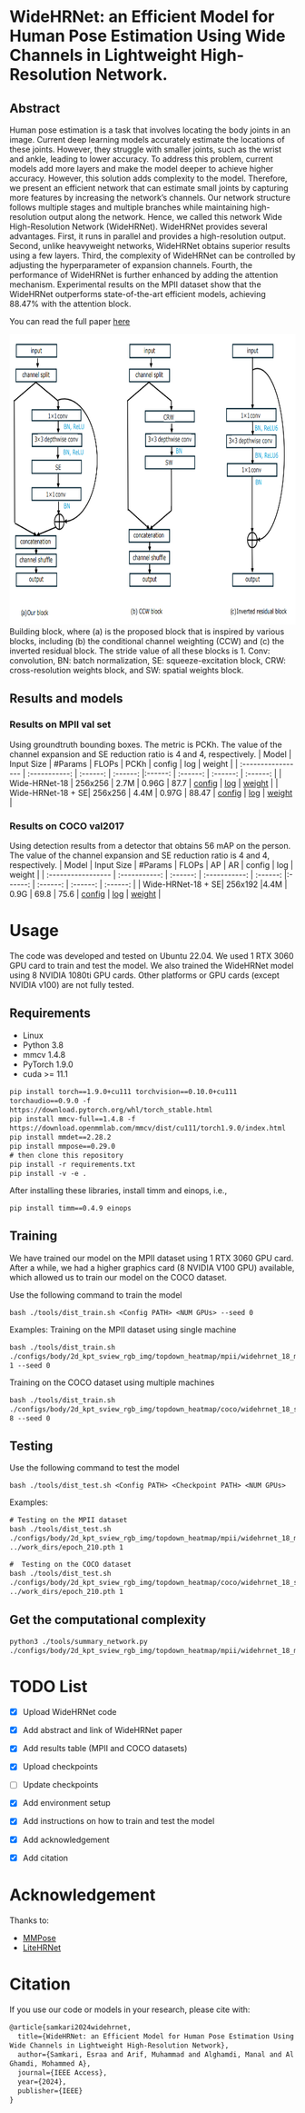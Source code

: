 # WideHRNet: an Efficient Model for Human Pose Estimation Using Wide Channels in Lightweight High-Resolution Network.

## Abstract 
Human pose estimation is a task that involves locating the body joints in an image. Current deep learning models accurately estimate the locations of these joints. However, they struggle with smaller joints, such as the wrist and ankle, leading to lower accuracy. To address this problem, current models add more layers and make the model deeper to achieve higher accuracy. However, this solution adds complexity to the model. Therefore, we present an efficient network that can estimate small joints by capturing more features by increasing the network’s channels. Our network structure follows multiple stages and multiple branches while maintaining high-resolution output along the network. Hence, we called this network Wide High-Resolution Network (WideHRNet). WideHRNet provides several advantages. First, it runs in parallel and provides a high-resolution output. Second, unlike heavyweight networks, WideHRNet obtains superior results using a few layers. Third, the complexity of WideHRNet can be controlled by adjusting the hyperparameter of expansion channels. Fourth, the performance of WideHRNet is further enhanced by adding the attention mechanism. Experimental results on the MPII dataset show that the WideHRNet outperforms state-of-the-art efficient models, achieving 88.47% with the attention block.

You can read the full paper [here](https://ieeexplore.ieee.org/abstract/document/10707605)

<img width="960" height="512" src="/resources/WideHRNet.jpg"/>
Building block, where (a) is the proposed block that is inspired by various blocks, including (b) the conditional channel weighting (CCW) and (c) the inverted residual block. The stride value of all these blocks is 1. Conv: convolution, BN: batch normalization, SE: squeeze-excitation block, CRW: cross-resolution weights block, and SW: spatial weights block.

## Results and models
### Results on MPII val set
Using groundtruth bounding boxes. The metric is PCKh.  The value of the channel expansion and SE reduction ratio is 4 and 4, respectively.
| Model  | Input Size | #Params | FLOPs | PCKh | config | log | weight |
| :----------------- | :-----------: | :------: | :------: |:------: | :------: |  :------: |  :------: |
| Wide-HRNet-18 | 256x256 | 2.7M | 0.96G | 87.7 | [config](WideHRNet/configs/body/2d_kpt_sview_rgb_img/topdown_heatmap/mpii/widehrnet_18_mpii_256x256.py) |  [log](https://drive.google.com/drive/folders/1dCMll1oy_dD3jTJnAUD4ll_50mCpnJcK?usp=sharing) |  [weight](https://drive.google.com/drive/folders/1dCMll1oy_dD3jTJnAUD4ll_50mCpnJcK?usp=sharing) |
| Wide-HRNet-18 + SE| 256x256 | 4.4M | 0.97G | 88.47 | [config](WideHRNet/configs/body/2d_kpt_sview_rgb_img/topdown_heatmap/mpii/widehrnet_18_se_mpii_256x256.py)  |  [log](https://drive.google.com/drive/folders/1Gj4YTWLM4QpfUtUP9CouG13nTmPppeKb?usp=sharing) |  [weight](https://drive.google.com/drive/folders/1Gj4YTWLM4QpfUtUP9CouG13nTmPppeKb?usp=sharing) |


### Results on COCO val2017
Using detection results from a detector that obtains 56 mAP on the person. The value of the channel expansion and SE reduction ratio is 4 and 4, respectively.
| Model  | Input Size | #Params | FLOPs | AP | AR | config | log | weight |
| :----------------- | :-----------:  | :------: | :-----------: | :------: |:------: | :------: |  :------: |  :------: |
| Wide-HRNet-18 + SE| 256x192 |4.4M | 0.9G | 69.8 | 75.6 | [config](WideHRNet/configs/body/2d_kpt_sview_rgb_img/topdown_heatmap/coco/widehrnet_18_se_coco_256x192.py) |  [log](https://drive.google.com/drive/folders/1SB0x19DvXZSRZ2ptiRx90YSUrwbNPR34?usp=sharing) |  [weight](https://drive.google.com/drive/folders/1SB0x19DvXZSRZ2ptiRx90YSUrwbNPR34?usp=sharing) |



# Usage 
The code was developed and tested on Ubuntu 22.04. We used 1 RTX 3060 GPU card to train and test the model. We also trained the WideHRNet model using 8 NVIDIA 1080ti GPU cards. Other platforms or GPU cards (except NVIDIA v100) are not fully tested.

## Requirements
- Linux
- Python 3.8 
- mmcv 1.4.8
- PyTorch 1.9.0
- cuda >= 11.1 

```shell
pip install torch==1.9.0+cu111 torchvision==0.10.0+cu111 torchaudio==0.9.0 -f https://download.pytorch.org/whl/torch_stable.html
pip install mmcv-full==1.4.8 -f https://download.openmmlab.com/mmcv/dist/cu111/torch1.9.0/index.html
pip install mmdet==2.28.2
pip install mmpose==0.29.0
# then clone this repository
pip install -r requirements.txt
pip install -v -e .
```

After installing these libraries, install timm and einops, i.e.,
```shell
pip install timm==0.4.9 einops
```

## Training 
We have trained our model on the MPII dataset using 1 RTX 3060 GPU card. After a while, we had a higher graphics card (8 NVIDIA V100 GPU) available, which allowed us to train our model on the COCO dataset.

Use the following command to train the model
```shell
bash ./tools/dist_train.sh <Config PATH> <NUM GPUs> --seed 0
```
Examples:
Training on the MPII dataset using single machine
```shell
bash ./tools/dist_train.sh ./configs/body/2d_kpt_sview_rgb_img/topdown_heatmap/mpii/widehrnet_18_mpii_256x256.py 1 --seed 0
```

Training on the COCO dataset using multiple machines
```shell
bash ./tools/dist_train.sh ./configs/body/2d_kpt_sview_rgb_img/topdown_heatmap/coco/widehrnet_18_se_coco_256x192.py 8 --seed 0 
```

## Testing
Use the following command to test the model
```shell
bash ./tools/dist_test.sh <Config PATH> <Checkpoint PATH> <NUM GPUs>
```
Examples:
```shell
# Testing on the MPII dataset
bash ./tools/dist_test.sh ./configs/body/2d_kpt_sview_rgb_img/topdown_heatmap/mpii/widehrnet_18_mpii_256x256.py  ../work_dirs/epoch_210.pth 1
```

```shell
#  Testing on the COCO dataset
bash ./tools/dist_test.sh ./configs/body/2d_kpt_sview_rgb_img/topdown_heatmap/coco/widehrnet_18_se_coco_256x192.py  ../work_dirs/epoch_210.pth 1
```

## Get the computational complexity
```shell
python3 ./tools/summary_network.py ./configs/body/2d_kpt_sview_rgb_img/topdown_heatmap/mpii/widehrnet_18_mpii_256x256.py 
```


# TODO List
- [x] Upload WideHRNet code
- [x] Add abstract and link of WideHRNet paper
- [x] Add results table (MPII and COCO datasets)
- [x] Upload checkpoints
- [ ] Update checkpoints
- [x] Add environment setup 
- [x] Add instructions on how to train and test the model
- [x] Add acknowledgement
- [x] Add citation 


# Acknowledgement
Thanks to:
- [MMPose](https://github.com/open-mmlab/mmpose)
- [LiteHRNet](https://github.com/HRNet/Lite-HRNet)

# Citation
If you use our code or models in your research, please cite with:
```
@article{samkari2024widehrnet,
  title={WideHRNet: an Efficient Model for Human Pose Estimation Using Wide Channels in Lightweight High-Resolution Network},
  author={Samkari, Esraa and Arif, Muhammad and Alghamdi, Manal and Al Ghamdi, Mohammed A},
  journal={IEEE Access},
  year={2024},
  publisher={IEEE}
}

```

